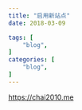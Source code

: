 ```yaml
---
title: "启用新站点"
date: 2018-03-09

tags: [
    "blog",
]
categories: [
    "blog",
]
---
```


https://chai2010.me
